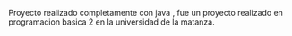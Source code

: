 Proyecto realizado completamente con java , fue un proyecto realizado en programacion basica 2 en la universidad de la matanza.
